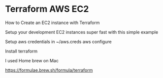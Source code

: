 # Terraform AWS EC2
How to Create an EC2 instance with Terraform

Setup your development EC2 instances super fast with this simple example

Setup aws credentials in ~/aws.creds
aws configure 

Install terraform

I used Home brew on Mac

https://formulae.brew.sh/formula/terraform


